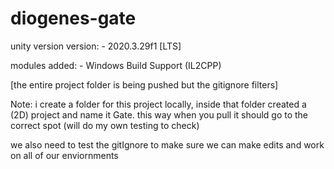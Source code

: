 # diogenes-gate

unity version version:
     - 2020.3.29f1 [LTS]

modules added:
     - Windows Build Support (IL2CPP)

[the entire project folder is being pushed but the gitignore filters]

Note: i create a folder for this project locally, inside that folder created a (2D) project and name it Gate.
this way when you pull it should go to the correct spot (will do my own testing to check)

we also need to test the gitIgnore to make sure we can make edits and work on all of our enviornments
